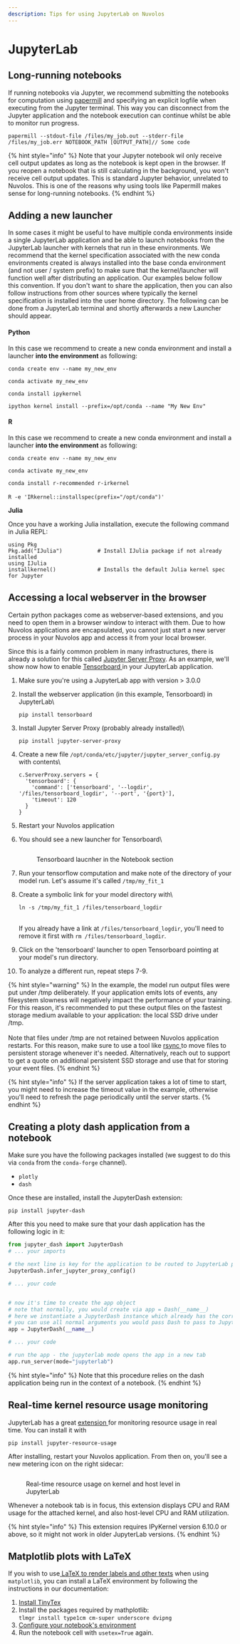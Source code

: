 ```yaml
---
description: Tips for using JupyterLab on Nuvolos
---
```


# JupyterLab

## Long-running notebooks

If running notebooks via Jupyter, we recommend submitting the notebooks for computation using [papermill](https://papermill.readthedocs.io/en/latest/) and specifying an explicit logfile when executing from the Jupyter terminal. This way you can disconnect from the Jupyter application and the notebook execution can continue whilst be able to monitor run progress.

```
papermill --stdout-file /files/my_job.out --stderr-file /files/my_job.err NOTEBOOK_PATH [OUTPUT_PATH]// Some code
```

{% hint style="info" %}
Note that your Jupyter notebook wil only receive cell output updates as long as the notebook is kept open in the browser. If you reopen a notebook that is still calculating in the background, you won't receive cell output updates. This is standard Jupyter behavior, unrelated to Nuvolos. This is one of the reasons why using tools like Papermill makes sense for long-running notebooks.
{% endhint %}

## Adding a new launcher <a href="#adding-a-new-launcher" id="adding-a-new-launcher"></a>

In some cases it might be useful to have multiple conda environments inside a single JupyterLab application and be able to launch notebooks from the JupyterLab launcher with kernels that run in these environments. We recommend that the kernel specification associated with the new conda environments created is always installed into the base conda environment (and not user / system prefix) to make sure that the kernel/launcher will function well after distributing an application. Our examples below follow this convention. If you don't want to share the application, then you can also follow instructions from other sources where typically the kernel specification is installed into the user home directory. The following can be done from a JupyterLab terminal and shortly afterwards a new Launcher should appear.

#### Python <a href="#python" id="python"></a>

In this case we recommend to create a new conda environment and install a launcher **into the environment** as following:

`conda create env --name my_new_env`

`conda activate my_new_env`

`conda install ipykernel`

`ipython kernel install --prefix=/opt/conda --name "My New Env"`

#### R <a href="#r" id="r"></a>

In this case we recommend to create a new conda environment and install a launcher **into the environment** as following:

`conda create env --name my_new_env`

`conda activate my_new_env`

`conda install r-recommended r-irkernel`

`R -e 'IRkernel::installspec(prefix="/opt/conda")'`**​**

**Julia**

Once you have a working Julia installation, execute the following command in Julia REPL:

```
using Pkg
Pkg.add("IJulia")           # Install IJulia package if not already installed
using IJulia
installkernel()             # Installs the default Julia kernel spec for Jupyter
```

## Accessing a local webserver in the browser

Certain python packages come as webserver-based extensions, and you need to open them in a browser window to interact with them. Due to how Nuvolos applications are encapsulated, you cannot just start a new server process in your Nuvolos app and access it from your local browser.

Since this is a fairly common problem in many infrastructures, there is already a solution for this called [Jupyter Server Proxy](https://jupyter-server-proxy.readthedocs.io/en/latest/index.html). As an example, we'll show now how to enable [Tensorboard ](https://www.tensorflow.org/tensorboard)in your JupyterLab application.

1. Make sure you're using a JupyterLab app with version > 3.0.0
2.  Install the webserver application (in this example, Tensorboard) in JupyterLab\


    ```
    pip install tensorboard
    ```
3.  Install Jupyter Server Proxy (probably already installed)\


    ```
    pip install jupyter-server-proxy
    ```
4.  Create a new file `/opt/conda/etc/jupyter/jupyter_server_config.py` with contents\


    ```
    c.ServerProxy.servers = {
      'tensorboard': {
        'command': ['tensorboard', '--logdir', '/files/tensorboard_logdir', '--port', '{port}'],
        'timeout': 120
      }
    }
    ```
5. Restart your Nuvolos application
6.  You should see a new launcher for Tensorboard\


    <figure><img src="../../.gitbook/assets/image (97).png" alt=""><figcaption><p>Tensorboard laucnher in the Notebook section</p></figcaption></figure>
7. Run your tensorflow computation and make note of the directory of your model run. Let's assume it's called `/tmp/my_fit_1`&#x20;
8.  Create a symbolic link for your model directory with\


    ```
    ln -s /tmp/my_fit_1 /files/tensorboard_logdir
    ```

    \
    If you already have a link at `/files/tensorboard_logdir`, you'll need to remove it first with `rm /files/tensorboard_logdir`.
9. Click on the 'tensorboard' launcher to open Tensorboard pointing at your model's run directory.
10. To analyze a different run, repeat steps 7-9.

{% hint style="warning" %}
In the example, the model run output files were put under /tmp deliberately. If your application emits lots of events, any filesystem slowness will negatively impact the performance of your training. For this reason, it's recommended to put these output files on the fastest storage medium available to your application: the local SSD drive under /tmp.\
\
Note that files under /tmp are not retained between Nuvolos application restarts. For this reason, make sure to use a tool like [rsync ](https://anaconda.org/conda-forge/rsync)to move files to persistent storage whenever it's needed. Alternatively, reach out to support to get a quote on additional persistent SSD storage and use that for storing your event files.
{% endhint %}

{% hint style="info" %}
If the server application takes a lot of time to start, you might need to increase the timeout value in the example, otherwise you'll need to refresh the page periodically until the server starts.
{% endhint %}

## Creating a ploty dash application from a notebook

Make sure you have the following packages installed (we suggest to do this via `conda` from the `conda-forge` channel).

* `plotly`
* `dash`

Once these are installed, install the JupyterDash extension:

```
pip install jupyter-dash
```

After this you need to make sure that your dash application has the following logic in it:

```python
from jupyter_dash import JupyterDash
# ... your imports

# the next line is key for the application to be routed to JupyterLab properly
JupyterDash.infer_jupyter_proxy_config()

# ... your code


# now it's time to create the app object
# note that normally, you would create via app = Dash(__name__)
# here we instantiate a JupyterDash instance which already has the correct reverse proxy configuration
# you can use all normal arguments you would pass Dash to pass to JupyterDash
app = JupyterDash(__name__)

# ... your code

# run the app - the jupyterlab mode opens the app in a new tab
app.run_server(mode="jupyterlab")
```

{% hint style="info" %}
Note that this procedure relies on the dash application being run in the context of a notebook.
{% endhint %}

## Real-time kernel resource usage monitoring

JupyterLab has a great [extension ](https://github.com/jupyter-server/jupyter-resource-usage)for monitoring resource usage in real time. You can install it with

```
pip install jupyter-resource-usage
```

After installing, restart your Nuvolos application. From then on, you'll see a new metering icon on the right sidecar:

<figure><img src="../../.gitbook/assets/image (108).png" alt=""><figcaption><p>Real-time resource usage on kernel and host level in JupyterLab</p></figcaption></figure>

Whenever a notebook tab is in focus, this extension displays CPU and RAM usage for the attached kernel, and also host-level CPU and RAM utilization.&#x20;

{% hint style="info" %}
This extension requires IPyKernel version 6.10.0 or above, so it might not work in older JupyterLab versions.
{% endhint %}

## Matplotlib plots with LaTeX

If you wish to use[ LaTeX to render labels and other texts](https://matplotlib.org/stable/users/explain/text/usetex.html) when using `matplotlib`, you can install a LaTeX environment by following the instructions in our documentation:

1. [Install TinyTex](../../features/applications/install-a-software-package.md#install-tinytex)
2. Install the packages required by mathplotlib:\
   ​`tlmgr install type1cm cm-super underscore dvipng`
3. [Configure your notebook's environment](../../features/applications/install-a-software-package.md#tinytex-in-notebooks)
4. Run the notebook cell with `usetex=True` again.

<figure><img src="../../.gitbook/assets/Screenshot 2024-02-23 at 13.28.59.png" alt=""><figcaption></figcaption></figure>
